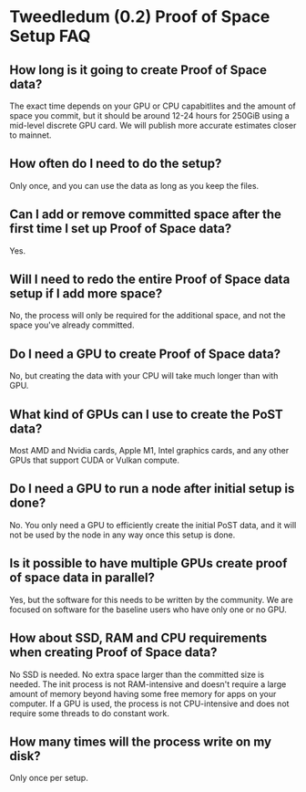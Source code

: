 # Tweedledum (0.2) Proof of Space Setup FAQ

## How long is it going to create Proof of Space data?

The exact time depends on your GPU or CPU capabitlites and the amount of space you commit, but it should be around 12-24 hours for 250GiB using a mid-level discrete GPU card. We will publish more accurate estimates closer to mainnet.

## How often do I need to do the setup?

Only once, and you can use the data as long as you keep the files.

## Can I add or remove committed space after the first time I set up Proof of Space data?

Yes.

## Will I need to redo the entire Proof of Space data setup if I add more space?

No, the process will only be required for the additional space, and not the space you've already committed.

## Do I need a GPU to create Proof of Space data?

No, but creating the data with your CPU will take much longer than with GPU.

## What kind of GPUs can I use to create the PoST data?

Most AMD and Nvidia cards, Apple M1, Intel graphics cards, and any other GPUs that support CUDA or Vulkan compute.

## Do I need a GPU to run a node after initial setup is done?

No. You only need a GPU to efficiently create the initial PoST data, and it will not be used by the node in any way once this setup is done.

## Is it possible to have multiple GPUs create proof of space data in parallel?

Yes, but the software for this needs to be written by the community. We are focused on software for the baseline users who have only one or no GPU.

## How about SSD, RAM and CPU requirements when creating Proof of Space data?

No SSD is needed. No extra space larger than the committed size is needed. The init process is not RAM-intensive and doesn't require a large amount of memory beyond having some free memory for apps on your computer. If a GPU is used, the process is not CPU-intensive and does not require some threads to do constant work.

## How many times will the process write on my disk?

Only once per setup.
